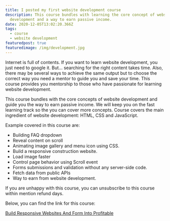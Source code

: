 ```yaml
---
title: I posted my first website development course
description: This course bundles with learning the core concept of website
  development and a way to earn passive income.
date: 2020-12-05T13:02:20.366Z
tags:
  - course
  - website development
featuredpost: true
featuredimage: /img/development.jpg
---
```

Internet is full of contents. If you want to learn website development, you just need to google it. But... searching for the right content takes time. Also, there may be several ways to achieve the same output but to choose the correct way you need a mentor to guide you and save your time. This course provides you mentorship to those who have passionate for learning website development.

This course bundles with the core concepts of website development and guide you the way to earn passive income. We will keep you on the fast learning track so the you can cover more concepts. Course covers the main ingredient of website development: HTML, CSS and JavaScript.

Example covered in this course are:

- Building FAQ dropdown
- Reveal content on scroll
- Animating image gallery and menu icon using CSS.
- Build a responsive construction website.
- Load image faster
- Control page behavior using Scroll event
- Forms submissions and validation without any server-side code.
- Fetch data from public APIs
- Way to earn from website development.

If you are unhappy with this course, you can unsubscribe to this course within mention refund days.

Below, you can find the link for this course:

[Build Responsive Websites And Form Into Profitable](https://keynotes.dev/courses/build-responsive-websites-and-form-into-profitable)